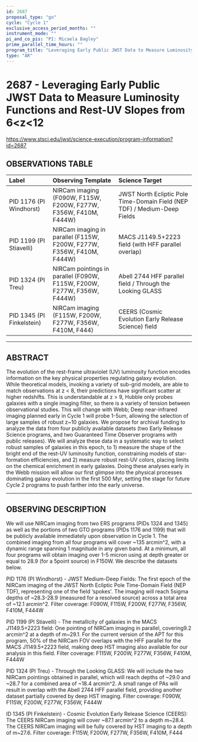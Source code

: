 ```yaml
---
id: 2687
proposal_type: "go"
cycle: "Cycle 1"
exclusive_access_period_months: ""
instrument_mode: ""
pi_and_co_pis: "PI: Micaela Bagley"
prime_parallel_time_hours: ""
program_title: "Leveraging Early Public JWST Data to Measure Luminosity Functions and Rest-UV Slopes from 6<z<12"
type: "AR"
---
```

# 2687 - Leveraging Early Public JWST Data to Measure Luminosity Functions and Rest-UV Slopes from 6<z<12
https://www.stsci.edu/jwst/science-execution/program-information?id=2687
## OBSERVATIONS TABLE
| Label                      | Observing Template                                                                                                                              | Science Target                                                                                                                                                                                              |
| :------------------------- | :---------------------------------------------------------------------------------------------------------------------------------------------- | :---------------------------------------------------------------------------------------------------------------------------------------------------------------------------------------------------------- |
| PID 1176 (PI Windhorst)    | NIRCam imaging (F090W, F115W, F200W, F277W, F356W, F410M, F444W)                                                                                 | JWST North Ecliptic Pole Time-Domain Field (NEP TDF) / Medium-Deep Fields                                                                                                                                   |
| PID 1199 (PI Stiavelli)    | NIRCam imaging in parallel (F115W, F200W, F277W, F356W, F410M, F444W)                                                                           | MACS J1149.5+2223 field (with HFF parallel overlap)                                                                                                                                                         |
| PID 1324 (PI Treu)         | NIRCam pointings in parallel (F090W, F115W, F200W, F277W, F356W, F444W)                                                                         | Abell 2744 HFF parallel field / Through the Looking GLASS                                                                                                                                                   |
| PID 1345 (PI Finkelstein)  | NIRCam imaging (F115W, F200W, F277W, F356W, F410M, F444)                                                                                        | CEERS (Cosmic Evolution Early Release Science) field                                                                                                                                                        |

---

## ABSTRACT

The evolution of the rest-frame ultraviolet (UV) luminosity function encodes information on the key physical properties regulating galaxy evolution. While theoretical models, invoking a variety of sub-grid models, are able to match observations at z < 8, their predictions have significant scatter at higher redshifts. This is understandable at z > 9, Hubble only probes galaxies with a single imaging filter, so there is a variety of tension between observational studies. This will change with Webb; Deep near-infrared imaging planned early in Cycle 1 will probe 1-5um, allowing the selection of large samples of robust z~10 galaxies. We propose for archival funding to analyze the data from four publicly available datasets (two Early Release Science programs, and two Guaranteed Time Observer programs with public releases). We will analyze these data in a systematic way to select robust samples of galaxies in this epoch, to 1) measure the shape of the bright end of the rest-UV luminosity function, constraining models of star-formation efficiencies, and 2) measure robust rest-UV colors, placing limits on the chemical enrichment in early galaxies. Doing these analyses early in the Webb mission will allow our first glimpse into the physical processes dominating galaxy evolution in the first 500 Myr, setting the stage for future Cycle 2 programs to push farther into the early universe.

---

## OBSERVING DESCRIPTION

We will use NIRCam imaging from two ERS programs (PIDs 1324 and 1345) as well as the portions of two GTO programs (PIDs 1176 and 1199) that will be publicly available immediately upon observation in Cycle 1. The combined imaging from all four programs will cover ~135 arcmin^2, with a dynamic range spanning 1 magnitude in any given band. At a minimum, all four programs will obtain imaging over 1-5 micron using at depth greater or equal to 28.9 (for a 5point source) in F150W. We describe the datasets below.

PID 1176 (PI Windhorst) - JWST Medium-Deep Fields: The first epoch of the NIRCam imaging of the JWST North Ecliptic Pole Time-Domain Field (NEP TDF), representing one of the field ‘spokes'. The imaging will reach 5sigma depths of ~28.3-28.9 (measured for a resolved source) across a total area of ~12.1 arcmin^2.
Filter coverage: F090W, F115W, F200W, F277W, F356W, F410M, F444W

PID 1199 (PI Stiavelli) - The metallicity of galaxies in the MACS J1149.5+2223 field: One pointing of NIRCam imaging in parallel, covering9.2 arcmin^2 at a depth of m~29.1. For the current version of the APT for this program, 50% of the NIRCam FOV overlaps with the HFF parallel for the MACS J1149.5+2223 field, making deep HST imaging also available for our analysis in this field.
Filter coverage: F115W, F200W, F277W, F356W, F410M, F444W

PID 1324 (PI Treu) - Through the Looking GLASS: We will include the two NIRCam pointings obtained in parallel, which will reach depths of ~29.0 and ~28.7 for a combined area of ~18.4 arcmin^2. A small range of PAs will result in overlap with the Abell 2744 HFF parallel field, providing another dataset partially covered by deep HST imaging.
Filter coverage: F090W, F115W, F200W, F277W, F356W, F444W

ID 1345 (PI Finkelstein) - Cosmic Evolution Early Release Science (CEERS): The CEERS NIRCam imaging will cover ~87.1 arcmin^2 to a depth m~28.4. The CEERS NIRCam imaging will be fully covered by HST imaging to a depth of m~27.6.
Filter coverage: F115W, F200W, F277W, F356W, F410M, F444